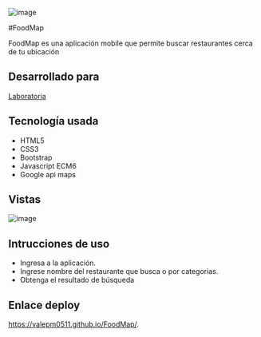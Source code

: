 ![image](https://user-images.githubusercontent.com/38740899/47087428-57cacf00-d1f2-11e8-90ac-9689a9507ea0.png)

#FoodMap

FoodMap es una aplicación mobile que permite buscar restaurantes cerca de tu ubicación

## Desarrollado para 

[Laboratoria](http://laboratoria.la)

## Tecnología usada

* HTML5
* CSS3
* Bootstrap
* Javascript ECM6
* Google api maps

## Vistas

![image](https://user-images.githubusercontent.com/38740899/47087493-85b01380-d1f2-11e8-9c73-c1ba79cd492e.png)

## Intrucciones de uso

*  Ingresa a la aplicación.
*  Ingrese nombre del restaurante que busca o por categorias.
*  Obtenga el resultado de búsqueda

## Enlace deploy

https://valepm0511.github.io/FoodMap/.
